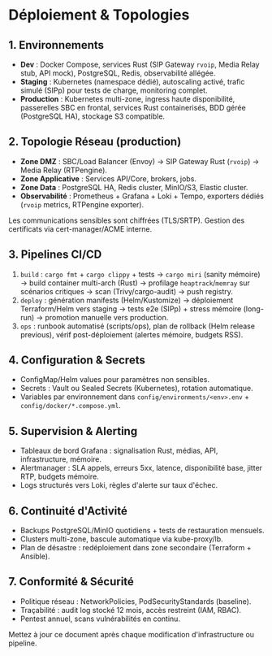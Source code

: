 # Déploiement & Topologies

## 1. Environnements
- **Dev** : Docker Compose, services Rust (SIP Gateway `rvoip`, Media Relay stub, API mock), PostgreSQL, Redis, observabilité allégée.
- **Staging** : Kubernetes (namespace dédié), autoscaling activé, trafic simulé (SIPp) pour tests de charge, monitoring complet.
- **Production** : Kubernetes multi-zone, ingress haute disponibilité, passerelles SBC en frontal, services Rust containerisés, BDD gérée (PostgreSQL HA), stockage S3 compatible.

## 2. Topologie Réseau (production)
- **Zone DMZ** : SBC/Load Balancer (Envoy) -> SIP Gateway Rust (`rvoip`) -> Media Relay (RTPengine).
- **Zone Applicative** : Services API/Core, brokers, jobs.
- **Zone Data** : PostgreSQL HA, Redis cluster, MinIO/S3, Elastic cluster.
- **Observabilité** : Prometheus + Grafana + Loki + Tempo, exporters dédiés (`rvoip` metrics, RTPengine exporter).

Les communications sensibles sont chiffrées (TLS/SRTP). Gestion des certificats via cert-manager/ACME interne.

## 3. Pipelines CI/CD
1. `build` : `cargo fmt` + `cargo clippy` + tests → `cargo miri` (sanity mémoire) → build container multi-arch (Rust) → profilage `heaptrack`/`memray` sur scénarios critiques → scan (Trivy/cargo-audit) → push registry.
2. `deploy` : génération manifests (Helm/Kustomize) → déploiement Terraform/Helm vers staging → tests e2e (SIPp) + stress mémoire (long-run) → promotion manuelle vers production.
3. `ops` : runbook automatisé (scripts/ops), plan de rollback (Helm release previous), vérif post-déploiement (alertes mémoire, budgets RSS).

## 4. Configuration & Secrets
- ConfigMap/Helm values pour paramètres non sensibles.
- Secrets : Vault ou Sealed Secrets (Kubernetes), rotation automatique.
- Variables par environnement dans `config/environments/<env>.env` + `config/docker/*.compose.yml`.

## 5. Supervision & Alerting
- Tableaux de bord Grafana : signalisation Rust, médias, API, infrastructure, mémoire.
- Alertmanager : SLA appels, erreurs 5xx, latence, disponibilité base, jitter RTP, budgets mémoire.
- Logs structurés vers Loki, règles d'alerte sur taux d'échec.

## 6. Continuité d'Activité
- Backups PostgreSQL/MinIO quotidiens + tests de restauration mensuels.
- Clusters multi-zone, bascule automatique via kube-proxy/lb.
- Plan de désastre : redéploiement dans zone secondaire (Terraform + Ansible).

## 7. Conformité & Sécurité
- Politique réseau : NetworkPolicies, PodSecurityStandards (baseline).
- Traçabilité : audit log stocké 12 mois, accès restreint (IAM, RBAC).
- Pentest annuel, scans vulnérabilités en continu.

Mettez à jour ce document après chaque modification d'infrastructure ou pipeline.
